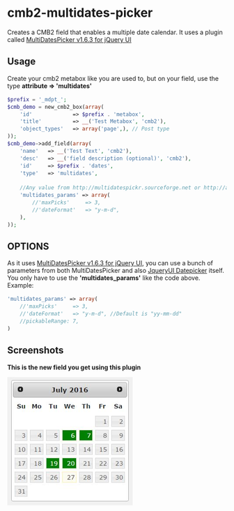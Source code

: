 # cmb2-multidates-picker
Creates a CMB2 field that enables a multiple date calendar. It uses a plugin called [MultiDatesPicker v1.6.3 for jQuery UI](http://multidatespickr.sourceforge.net/)

## Usage
Create your cmb2 metabox like you are used to, but on your field, use the type **attribute => 'multidates'**

```php
$prefix = '_mdpt_';
$cmb_demo = new_cmb2_box(array(
	'id'			 => $prefix . 'metabox',
	'title'			 => __('Test Metabox', 'cmb2'),
	'object_types'	 => array('page',), // Post type
));
$cmb_demo->add_field(array(
	'name'	 => __('Test Text', 'cmb2'),
	'desc'	 => __('field description (optional)', 'cmb2'),
	'id'	 => $prefix . 'dates',
	'type'	 => 'multidates',
	
	//Any value from http://multidatespickr.sourceforge.net or http://api.jqueryui.com/datepicker/
	'multidates_params' => array(
		//'maxPicks'	 => 3,
		//'dateFormat'   => "y-m-d",
	),
));
```

## OPTIONS

As it uses [MultiDatesPicker v1.6.3 for jQuery UI](http://multidatespickr.sourceforge.net/), you can use a bunch of parameters from both MultiDatesPicker and also [JqueryUI Datepicker](http://api.jqueryui.com/datepicker/) itself.
You only have to use the **'multidates_params'** like the code above. Example:

```php
'multidates_params' => array(
	//'maxPicks'	 => 3,
	//'dateFormat'   => "y-m-d", //Default is "yy-mm-dd"
	//pickableRange: 7,
)
```

## Screenshots

**This is the new field you get using this plugin**

![Image](assets/imgs/multidates-picker.jpg)
